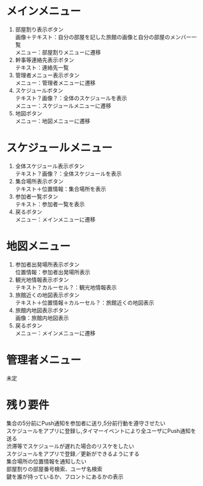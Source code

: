 # メインメニュー  
1. 部屋割り表示ボタン  
 画像＋テキスト：自分の部屋を記した旅館の画像と自分の部屋のメンバー一覧  
 メニュー：部屋割りメニューに遷移  
1. 幹事等連絡先表示ボタン  
 テキスト：連絡先一覧  
1. 管理者メニュー表示ボタン  
 メニュー：管理者メニューに遷移  
1. スケジュールボタン  
 テキスト？画像？：全体のスケジュールを表示  
 メニュー：スケジュールメニューに遷移  
1. 地図ボタン  
 メニュー：地図メニューに遷移  
 
# スケジュールメニュー  
1. 全体スケジュール表示ボタン  
 テキスト？画像？：全体スケジュールを表示  
1. 集合場所表示ボタン  
 テキスト＋位置情報：集合場所を表示  
1. 参加者一覧ボタン  
 テキスト：参加者一覧を表示  
1. 戻るボタン  
 メニュー：メインメニューに遷移  

# 地図メニュー  
1. 参加者出発場所表示ボタン  
 位置情報：参加者出発場所表示  
1. 観光地情報表示ボタン  
 テキスト？カルーセル？：観光地情報表示
1. 旅館近くの地図表示ボタン  
 テキスト＋位置情報＋カルーセル？：旅館近くの地図表示  
1. 旅館内地図表示ボタン  
 画像：旅館内地図表示  
1. 戻るボタン  
 メニュー：メインメニューに遷移  

# 管理者メニュー  
未定  

# 残り要件  
集合の5分前にPush通知を参加者に送り,5分前行動を遵守させたい  
スケジュールをアプリに登録し,タイマーイベントにより全ユーザにPush通知を送る  
渋滞等でスケジュールが遅れた場合のリスケをしたい  
スケジュールをアプリで登録／更新ができるようにする  
集合場所の位置情報を通知したい  
部屋割りの部屋番号検索、ユーザ名検索  
鍵を誰が持っているか、フロントにあるかの表示  
